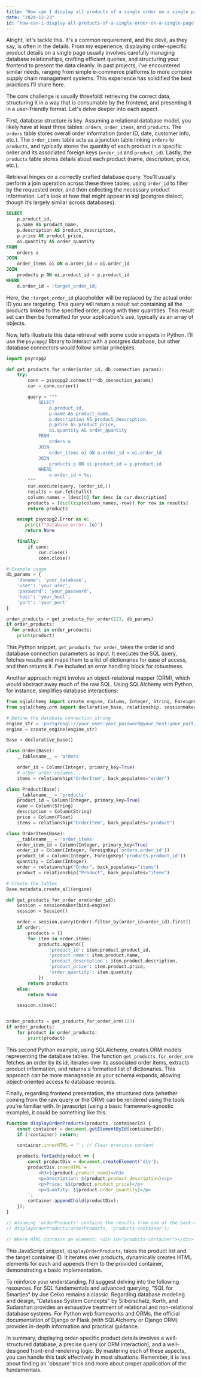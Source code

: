 ```yaml
---
title: "How can I display all products of a single order on a single page?"
date: "2024-12-23"
id: "how-can-i-display-all-products-of-a-single-order-on-a-single-page"
---
```


Alright, let's tackle this. It's a common requirement, and the devil, as they say, is often in the details. From my experience, displaying order-specific product details on a single page usually involves carefully managing database relationships, crafting efficient queries, and structuring your frontend to present the data cleanly. In past projects, I’ve encountered similar needs, ranging from simple e-commerce platforms to more complex supply chain management systems. This experience has solidified the best practices I’ll share here.

The core challenge is usually threefold: retrieving the correct data, structuring it in a way that is consumable by the frontend, and presenting it in a user-friendly format. Let's delve deeper into each aspect.

First, database structure is key. Assuming a relational database model, you likely have at least three tables: `orders`, `order_items`, and `products`. The `orders` table stores overall order information (order ID, date, customer info, etc.). The `order_items` table acts as a junction table linking `orders` to `products`, and typically stores the quantity of each product in a specific order and its associated foreign keys (`order_id` and `product_id`). Lastly, the `products` table stores details about each product (name, description, price, etc.).

Retrieval hinges on a correctly crafted database query. You'll usually perform a join operation across these three tables, using `order_id` to filter by the requested order, and then collecting the necessary product information. Let's look at how that might appear in sql (postgres dialect, though it’s largely similar across databases):

```sql
SELECT
    p.product_id,
    p.name AS product_name,
    p.description AS product_description,
    p.price AS product_price,
    oi.quantity AS order_quantity
FROM
    orders o
JOIN
    order_items oi ON o.order_id = oi.order_id
JOIN
    products p ON oi.product_id = p.product_id
WHERE
    o.order_id = :target_order_id;
```

Here, the `:target_order_id` placeholder will be replaced by the actual order ID you are targeting. This query will return a result set containing all the products linked to the specified order, along with their quantities. This result set can then be formatted for your application's use, typically as an array of objects.

Now, let’s illustrate this data retrieval with some code snippets in Python. I’ll use the `psycopg2` library to interact with a postgres database, but other database connectors would follow similar principles.

```python
import psycopg2

def get_products_for_order(order_id, db_connection_params):
    try:
        conn = psycopg2.connect(**db_connection_params)
        cur = conn.cursor()

        query = """
            SELECT
                p.product_id,
                p.name AS product_name,
                p.description AS product_description,
                p.price AS product_price,
                oi.quantity AS order_quantity
            FROM
                orders o
            JOIN
                order_items oi ON o.order_id = oi.order_id
            JOIN
                products p ON oi.product_id = p.product_id
            WHERE
                o.order_id = %s;
        """
        cur.execute(query, (order_id,))
        results = cur.fetchall()
        column_names = [desc[0] for desc in cur.description]
        products = [dict(zip(column_names, row)) for row in results]
        return products

    except psycopg2.Error as e:
       print(f"Database error: {e}")
       return None

    finally:
        if conn:
            cur.close()
            conn.close()

# Example usage
db_params = {
    'dbname': 'your_database',
    'user': 'your_user',
    'password': 'your_password',
    'host': 'your_host',
    'port': 'your_port'
}

order_products = get_products_for_order(123, db_params)
if order_products:
  for product in order_products:
    print(product)

```

This Python snippet, `get_products_for_order`, takes the order id and database connection parameters as input. It executes the SQL query, fetches results and maps them to a list of dictionaries for ease of access, and then returns it. I've included an error handling block for robustness.

Another approach might involve an object-relational mapper (ORM), which would abstract away much of the raw SQL. Using SQLAlchemy with Python, for instance, simplifies database interactions:

```python
from sqlalchemy import create_engine, Column, Integer, String, ForeignKey, Float
from sqlalchemy.orm import declarative_base, relationship, sessionmaker

# Define the database connection string
engine_str = 'postgresql://your_user:your_password@your_host:your_port/your_database'
engine = create_engine(engine_str)

Base = declarative_base()

class Order(Base):
    __tablename__ = 'orders'

    order_id = Column(Integer, primary_key=True)
    # other order columns...
    items = relationship("OrderItem", back_populates="order")

class Product(Base):
    __tablename__ = 'products'
    product_id = Column(Integer, primary_key=True)
    name = Column(String)
    description = Column(String)
    price = Column(Float)
    items = relationship("OrderItem", back_populates="product")

class OrderItem(Base):
    __tablename__ = 'order_items'
    order_item_id = Column(Integer, primary_key=True)
    order_id = Column(Integer, ForeignKey('orders.order_id'))
    product_id = Column(Integer, ForeignKey('products.product_id'))
    quantity = Column(Integer)
    order = relationship("Order", back_populates="items")
    product = relationship("Product", back_populates="items")

# Create the tables
Base.metadata.create_all(engine)

def get_products_for_order_orm(order_id):
    Session = sessionmaker(bind=engine)
    session = Session()

    order = session.query(Order).filter_by(order_id=order_id).first()
    if order:
        products = []
        for item in order.items:
            products.append({
                'product_id': item.product.product_id,
                'product_name': item.product.name,
                'product_description': item.product.description,
                'product_price': item.product.price,
                'order_quantity': item.quantity
            })
        return products
    else:
        return None

    session.close()


order_products = get_products_for_order_orm(123)
if order_products:
    for product in order_products:
        print(product)
```

This second Python example, using SQLAlchemy, creates ORM models representing the database tables. The function `get_products_for_order_orm` fetches an order by its id, iterates over its associated order items, extracts product information, and returns a formatted list of dictionaries. This approach can be more manageable as your schema expands, allowing object-oriented access to database records.

Finally, regarding frontend presentation, the structured data (whether coming from the raw query or the ORM) can be rendered using the tools you're familiar with. In javascript (using a basic framework-agnostic example), it could be something like this:

```javascript
function displayOrderProducts(products, containerId) {
    const container = document.getElementById(containerId);
    if (!container) return;

    container.innerHTML = ''; // Clear previous content

    products.forEach(product => {
        const productDiv = document.createElement('div');
        productDiv.innerHTML = `
            <h3>${product.product_name}</h3>
            <p>Description: ${product.product_description}</p>
            <p>Price: $${product.product_price}</p>
            <p>Quantity: ${product.order_quantity}</p>
        `;
        container.appendChild(productDiv);
    });
}

// Assuming 'orderProducts' contains the results from one of the back-end methods:
// displayOrderProducts(orderProducts, 'products-container');

// Where HTML contains an element: <div id="products-container"></div>
```

This JavaScript snippet, `displayOrderProducts`, takes the product list and the target container ID. It iterates over products, dynamically creates HTML elements for each and appends them to the provided container, demonstrating a basic implementation.

To reinforce your understanding, I’d suggest delving into the following resources. For SQL fundamentals and advanced querying, "SQL for Smarties" by Joe Celko remains a classic. Regarding database modeling and design, "Database System Concepts" by Silberschatz, Korth, and Sudarshan provides an exhaustive treatment of relational and non-relational database systems. For Python web frameworks and ORMs, the official documentation of Django or Flask (with SQLAlchemy or Django ORM) provides in-depth information and practical guidance.

In summary, displaying order-specific product details involves a well-structured database, a precise query (or ORM interaction), and a well-designed front-end rendering logic. By mastering each of these aspects, you can handle this task effectively in most situations. Remember, it is less about finding an 'obscure' trick and more about proper application of the fundamentals.
